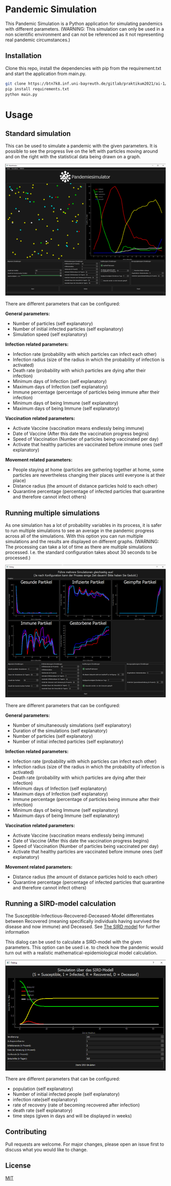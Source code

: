 # Pandemic Simulation

This Pandemic Simulation is a Python application for simulating pandemics with different parameters. (WARNING: This simulation can only be used in a non scientific environment and can not be referenced as it not representing real pandemic circumstances.)

## Installation

Clone this repo, install the dependencies with pip from the requirement.txt and start the application from main.py.

```bash
git clone https://btn7k8.inf.uni-bayreuth.de/gitlab/praktikum2021/ai-1/karim.git
pip install requirements.txt
python main.py
```

# Usage

## Standard simulation

This can be used to simulate a pandemic with the given parameters. It is possible to see the progress live on the left with particles moving around and on the right with the statistical data being drawn on a graph.

![](standardSim.png)

There are different parameters that can be configured:

**General parameters:**

- Number of particles (self explanatory)
- Number of initial infected particles (self explanatory)
- Simulation speed (self explanatory)

**Infection related parameters:**

- Infection rate (probability with which particles can infect each other)
- Infection radius (size of the radius in which the probability of infection is activated)
- Death rate (probability with which particles are dying after their infection)
- Minimum days of Infection (self explanatory)
- Maximum days of Infection (self explanatory)
- Immune percentage (percentage of particles being immune after their infection)
- Minimum days of being Immune (self explanatory)
- Maximum days of being Immune (self explanatory)

**Vaccination related parameters:**

- Activate Vaccine (vaccination means endlessly being immune)
- Date of Vaccine (After this date the vaccination progress begins)
- Speed of Vaccination (Number of particles being vaccinated per day)
- Activate that healthy particles are vaccinated before immune ones (self explanatory)

**Movement related parameters:**

- People staying at home (particles are gathering together at home, some particles are nevertheless changing their places until everyone is at their place)
- Distance radius (the amount of distance particles hold to each other)
- Quarantine percentage (percentage of infected particles that quarantine and therefore cannot infect others)

## Running multiple simulations

As one simulation has a lot of probability variables in its process, it is safer to run multiple simulations to see an average in the pandemic progress across all of the simulations. With this option you can run multiple simulations and the results are displayed on different graphs. (WARNING: The processing can take a lot of time as there are multiple simulations processed. I.e. the standard configuration takes about 30 seconds to be processed.)

![](multipleSim.png)

There are different parameters that can be configured:

**General parameters:**

- Number of simultaneously simulations (self explanatory)
- Duration of the simulations (self explanatory)
- Number of particles (self explanatory)
- Number of initial infected particles (self explanatory)

**Infection related parameters:**

- Infection rate (probability with which particles can infect each other)
- Infection radius (size of the radius in which the probability of infection is activated)
- Death rate (probability with which particles are dying after their infection)
- Minimum days of Infection (self explanatory)
- Maximum days of Infection (self explanatory)
- Immune percentage (percentage of particles being immune after their infection)
- Minimum days of being Immune (self explanatory)
- Maximum days of being Immune (self explanatory)

**Vaccination related parameters:**

- Activate Vaccine (vaccination means endlessly being immune)
- Date of Vaccine (After this date the vaccination progress begins)
- Speed of Vaccination (Number of particles being vaccinated per day)
- Activate that healthy particles are vaccinated before immune ones (self explanatory)

**Movement related parameters:**

- Distance radius (the amount of distance particles hold to each other)
- Quarantine percentage (percentage of infected particles that quarantine and therefore cannot infect others)

## Running a SIRD-model calculation

The Susceptible-Infectious-Recovered-Deceased-Model differentiates between Recovered (meaning specifically individuals having survived the disease and now immune) and Deceased. See [The SIRD model](https://en.wikipedia.org/wiki/Compartmental_models_in_epidemiology#The_SIRD_model) for further information

This dialog can be used to calculate a SIRD-model with the given parameters. This option can be used i.e. to check how the pandemic would turn out with a realistic mathematical-epidemiological model calculation.


![](SIRD.png)

There are different parameters that can be configured:

- population (self explanatory)
- Number of initial infected people (self explanatory)
- infection rate(self explanatory)
- rate of recovery (rate of becoming recovered after infection)
- death rate (self explanatory)
- time steps (given in days and will be displayed in weeks)

## Contributing
Pull requests are welcome. For major changes, please open an issue first to discuss what you would like to change.

## License
[MIT](https://choosealicense.com/licenses/mit/)

